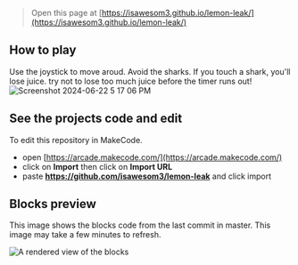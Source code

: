  


> Open this page at [https://isawesom3.github.io/lemon-leak/](https://isawesom3.github.io/lemon-leak/)


## How to play

Use the joystick to move aroud.
Avoid the sharks.
If you touch a shark, you'll lose juice.
try not to lose too much juice before the timer runs out!
![Screenshot 2024-06-22 5 17 06 PM](https://github.com/isawesom3/lemon-leak/assets/173570795/22b97030-a27d-4bcd-8d6f-ea0b22df1f7c)

## See the projects code and edit

To edit this repository in MakeCode.

* open [https://arcade.makecode.com/](https://arcade.makecode.com/)
* click on **Import** then click on **Import URL**
* paste **https://github.com/isawesom3/lemon-leak** and click import

## Blocks preview

This image shows the blocks code from the last commit in master.
This image may take a few minutes to refresh.

![A rendered view of the blocks](https://github.com/isawesom3/lemon-leak/raw/master/.github/makecode/blocks.png)


